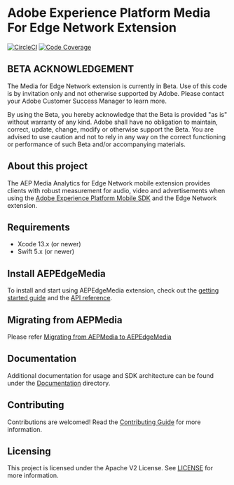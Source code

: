 # Adobe Experience Platform Media For Edge Network Extension

[![CircleCI](https://img.shields.io/circleci/project/github/adobe/aepsdk-edgemedia-ios/main.svg?logo=circleci)](https://circleci.com/gh/adobe/workflows/aepsdk-edgemedia-ios)
[![Code Coverage](https://img.shields.io/codecov/c/github/adobe/aepsdk-edgemedia-ios/main.svg?logo=codecov)](https://codecov.io/gh/adobe/aepsdk-edgemedia-ios/branch/main)

## BETA ACKNOWLEDGEMENT

The Media for Edge Network extension is currently in Beta. Use of this code is by invitation only and not otherwise supported by Adobe. Please contact your Adobe Customer Success Manager to learn more.

By using the Beta, you hereby acknowledge that the Beta is provided "as is" without warranty of any kind. Adobe shall have no obligation to maintain, correct, update, change, modify or otherwise support the Beta. You are advised to use caution and not to rely in any way on the correct functioning or performance of such Beta and/or accompanying materials.

## About this project

The AEP Media Analytics for Edge Network mobile extension provides clients with robust measurement for audio, video and advertisements when using the [Adobe Experience Platform Mobile SDK](https://developer.adobe.com/client-sdks) and the Edge Network extension.

## Requirements
- Xcode 13.x (or newer)
- Swift 5.x (or newer)

## Install AEPEdgeMedia

To install and start using AEPEdgeMedia extension, check out the [getting started guide](Documentation/getting-started.md) and the [API reference](Documentation/api-reference.md).

## Migrating from AEPMedia

Please refer [Migrating from AEPMedia to AEPEdgeMedia](Documentation/migration-guide.md)

## Documentation

Additional documentation for usage and SDK architecture can be found under the [Documentation](Documentation) directory.

## Contributing

Contributions are welcomed! Read the [Contributing Guide](./.github/CONTRIBUTING.md) for more information.

## Licensing

This project is licensed under the Apache V2 License. See [LICENSE](LICENSE) for more information.
